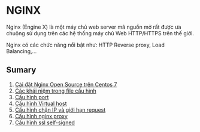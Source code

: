 # NGINX

Nginx (Engine X) là một máy chủ web server mã nguồn mở rất được ưa chuộng sử dụng trên các hệ thống máy chủ Web HTTP/HTTPS trên thế giới.

Nginx có các chức năng nổi bật như: HTTP Reverse proxy, Load Balancing,...
## Sumary

1. [Cài đặt Nginx Open Source trên Centos 7](cai-dat-nginx-centos.md)
2. [Các khái niệm trong file cấu hình](Cac-khai-niem-trong-file-config.md)
3. [Cấu hình port](Cau-hinh-port.md)
4. [Cấu hình Virtual host](Cau-hinh-virtual-host.md)
5. [Cấu hình chặn IP và giới hạn request](chan-ip.md)
6. [Cấu hình nginx proxy](nginx-proxy-nangcao.md)
7. [Cấu hình ssl self-signed](nginx-ssl.md)

